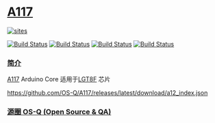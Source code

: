 # [A117](https://github.com/OS-Q/A117)

[![sites](http://182.61.61.133/link/resources/OSQ.png)](http://www.OS-Q.com)

[![Build Status](https://github.com/OS-Q/A117/workflows/CI/badge.svg)](https://github.com/OS-Q/A117/actions/workflows/CI.yml)
[![Build Status](https://github.com/OS-Q/A117/workflows/CD/badge.svg)](https://github.com/OS-Q/A117/actions/workflows/CD.yml)
[![Build Status](https://circleci.com/gh/OS-Q/A117.svg?style=svg)](https://circleci.com/gh/OS-Q/A117)
[![Build Status](https://travis-ci.com/OS-Q/A117.svg?branch=master)](https://travis-ci.com/OS-Q/A117)

### [简介](https://github.com/OS-Q/A117/wiki)

[A117](https://github.com/OS-Q/A117) Arduino Core 适用于[LGT8F](http://www.lgtic.com/lgt8fx8p/) 芯片

https://github.com/OS-Q/A117/releases/latest/download/a12_index.json

### [源圈 OS-Q (Open Source & QA) ](http://www.OS-Q.com)
